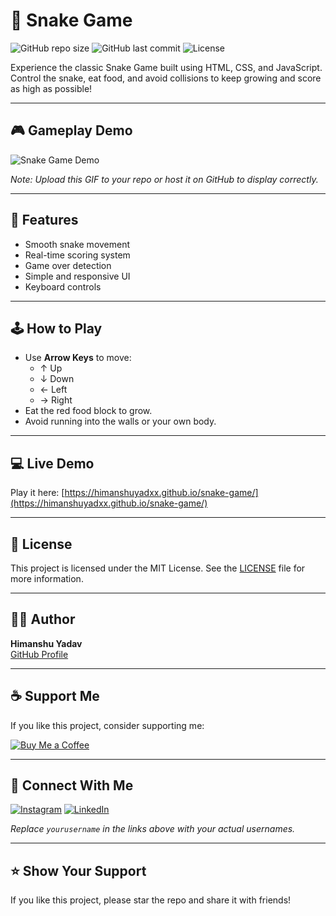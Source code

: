 # 🐍 Snake Game

![GitHub repo size](https://img.shields.io/github/repo-size/HimanshuYadxx/snake-game)
![GitHub last commit](https://img.shields.io/github/last-commit/HimanshuYadxx/snake-game)
![License](https://img.shields.io/github/license/HimanshuYadxx/snake-game)

Experience the classic Snake Game built using HTML, CSS, and JavaScript. Control the snake, eat food, and avoid collisions to keep growing and score as high as possible!

---

## 🎮 Gameplay Demo

![Snake Game Demo](snake_game_demo.gif)

*Note: Upload this GIF to your repo or host it on GitHub to display correctly.*

---

## 🚀 Features

- Smooth snake movement  
- Real-time scoring system  
- Game over detection  
- Simple and responsive UI  
- Keyboard controls  

---

## 🕹️ How to Play

- Use **Arrow Keys** to move:
  - ↑ Up
  - ↓ Down
  - ← Left
  - → Right
- Eat the red food block to grow.
- Avoid running into the walls or your own body.

---

## 💻 Live Demo

Play it here: [https://himanshuyadxx.github.io/snake-game/](https://himanshuyadxx.github.io/snake-game/)

---

## 📜 License

This project is licensed under the MIT License. See the [LICENSE](LICENSE) file for more information.

---

## 👨‍💻 Author

**Himanshu Yadav**  
[GitHub Profile](https://github.com/HimanshuYadxx)

---

## ☕ Support Me

If you like this project, consider supporting me:

[![Buy Me a Coffee](https://img.shields.io/badge/Buy%20Me%20a%20Coffee-orange?logo=buy-me-a-coffee&style=for-the-badge)](https://www.buymeacoffee.com/yourusername)

---

## 🔗 Connect With Me

[![Instagram](https://img.shields.io/badge/Instagram-@yourusername-E4405F?logo=instagram&logoColor=white&style=for-the-badge)](https://instagram.com/yourusername)
[![LinkedIn](https://img.shields.io/badge/LinkedIn-@yourusername-0077B5?logo=linkedin&logoColor=white&style=for-the-badge)](https://www.linkedin.com/in/yourusername)

*Replace `yourusername` in the links above with your actual usernames.*

---

## ⭐️ Show Your Support

If you like this project, please star the repo and share it with friends!
